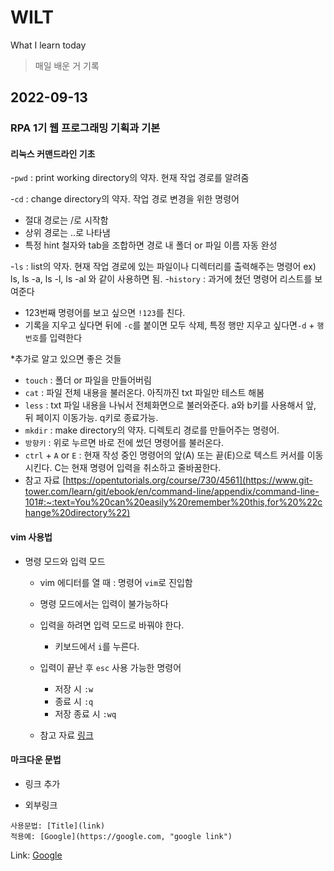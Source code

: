 # WILT
What I learn today 
>매일 배운 거 기록

## 2022-09-13
### RPA 1기 웹 프로그래밍 기획과 기본
#### 리눅스 커맨드라인 기초
-`pwd` : print working directory의 약자. 현재 작업 경로를 알려줌

-`cd` : change directory의 약자. 작업 경로 변경을 위한 명령어
  - 절대 경로는 /로 시작함
  - 상위 경로는 ..로 나타냄
  - 특정 hint 철자와 tab을 조합하면 경로 내 폴더 or 파일 이름 자동 완성
  
-`ls` : list의 약자. 현재 작업 경로에 있는 파일이나 디렉터리를 출력해주는 명령어
  ex) ls, ls -a, ls -l, ls -al 와 같이 사용하면 됨.
-`history` : 과거에 쳤던 명령어 리스트를 보여준다
  - 123번째 명령어를 보고 싶으면 `!123`를 친다.
  - 기록을 지우고 싶다면 뒤에 `-c`를 붙이면 모두 삭제, 특정 행만 지우고 싶다면`-d` + `행 번호`를 입력한다 
  
*추가로 알고 있으면 좋은 것들
  - `touch` : 폴더 or 파일을 만들어버림
  - `cat` : 파일 전체 내용을 불러온다. 아직까진 txt 파일만 테스트 해봄
  - `less` : txt 파일 내용을 나눠서 전체화면으로 불러와준다. a와 b키를 사용해서 앞, 뒤 페이지 이동가능. q키로 종료가능.
  - `mkdir` : make directory의 약자. 디렉토리 경로를 만들어주는 명령어.
  - `방향키` : 위로 누르면 바로 전에 썼던 명령어를 불러온다.
  - `ctrl` + `A` or `E` : 현재 작성 중인 명령어의 앞(A) 또는 끝(E)으로 텍스트 커서를 이동시킨다. C는 현재 명령어 입력을 취소하고 줄바꿈한다.
  - 참고 자료  [https://opentutorials.org/course/730/4561](https://www.git-tower.com/learn/git/ebook/en/command-line/appendix/command-line-101#:~:text=You%20can%20easily%20remember%20this,for%20%22change%20directory%22)
#### vim 사용법
  - 명령 모드와 입력 모드
    - vim 에디터를 열 때 : 명령어 `vim`로 진입함
    
    - 명령 모드에서는 입력이 불가능하다
    
    - 입력을 하려면 입력 모드로 바꿔야 한다.
      - 키보드에서 `i`를 누른다.
      
    - 입력이 끝난 후 `esc`
      사용 가능한 명령어
      - 저장 시 `:w`
      - 종료 시 `:q`
      - 저장 종료 시 `:wq`
    - 참고 자료 [링크](https://opentutorials.org/course/730/4561)

#### 마크다운 문법
- 링크 추가

* 외부링크
```
사용문법: [Title](link)
적용예: [Google](https://google.com, "google link")
```
Link: [Google](https://google.com, "google link")
